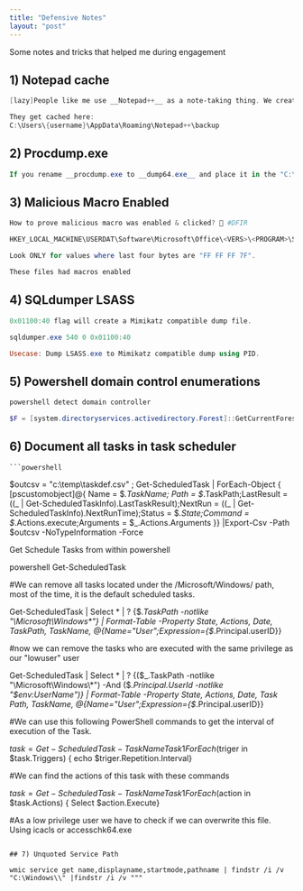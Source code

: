 ```yaml
---
title: "Defensive Notes" 
layout: "post"
---
```


Some notes and tricks that helped me during engagement


## 1) Notepad cache

```powershell
[lazy]People like me use __Notepad++__ as a note-taking thing. We create a 'new', then never get around to saving them.

They get cached here:
C:\Users\{username}\AppData\Roaming\Notepad++\backup
```

## 2) Procdump.exe 

```powershell
If you rename __procdump.exe to __dump64.exe__ and place it in the "C:\Program Files (x86)\Microsoft Visual Studio\*" folder, you can bypass Defender and dump __LSASS__.
```

## 3) Malicious Macro Enabled

```powershell
How to prove malicious macro was enabled & clicked? 👀 #DFIR 

HKEY_LOCAL_MACHINE\USERDAT\Software\Microsoft\Office\<VERS>\<PROGRAM>\Security\Trusted Documents\TrustRecords 

Look ONLY for values where last four bytes are "FF FF FF 7F". 

These files had macros enabled
```


## 4) SQLdumper LSASS

```powershell
0x01100:40 flag will create a Mimikatz compatible dump file.

sqldumper.exe 540 0 0x01100:40

Usecase: Dump LSASS.exe to Mimikatz compatible dump using PID.
```

## 5) Powershell domain control enumerations

```powershell
powershell detect domain controller 

$F = [system.directoryservices.activedirectory.Forest]::GetCurrentForest();$F.domains | ForEach-Object {$_.DomainControllers} | ForEach-Object {$_.Name + " " + $_.IPAddress}
```

## 6) Document all tasks in task scheduler

	```powershell
$outcsv = "c:\temp\taskdef.csv" ; Get-ScheduledTask | ForEach-Object { [pscustomobject]@{ Name = $_.TaskName; Path = $_.TaskPath;LastResult = $(($_ | Get-ScheduledTaskInfo).LastTaskResult);NextRun = $(($_ | Get-ScheduledTaskInfo).NextRunTime);Status = $_.State;Command = $_.Actions.execute;Arguments = $_.Actions.Arguments }} |Export-Csv -Path $outcsv -NoTypeInformation -Force
	
	
Get Schedule Tasks from within powershell

powershell Get-ScheduledTask

#We can remove all tasks located under the /Microsoft/Windows/ path, most of the time, it is the default scheduled tasks.

Get-ScheduledTask | Select * | ? {$_.TaskPath -notlike "\Microsoft\Windows\*"} | Format-Table -Property State, Actions, Date, TaskPath, TaskName, @{Name="User";Expression={$_.Principal.userID}}
	
#now we can remove the tasks who are executed with the same privilege as our "lowuser" user

Get-ScheduledTask | Select * | ? {($_.TaskPath -notlike "\Microsoft\Windows\*") -And ($_.Principal.UserId -notlike "*$env:UserName*")} | Format-Table -Property State, Actions, Date, Task
Path, TaskName, @{Name="User";Expression={$_.Principal.userID}}

#We can use this following PowerShell commands to get the interval of execution of the Task.

$task= Get-ScheduledTask -TaskName Task1
ForEach ($triger in $task.Triggers) { echo $triger.Repetition.Interval}

#We can find the actions of this task with these commands

$task= Get-ScheduledTask -TaskName Task1
ForEach ($action in $task.Actions) { Select $action.Execute}

#As a low privilege user we have to check if we can overwrite this file. Using icacls or accesschk64.exe
```
	
## 7) Unquoted Service Path 

wmic service get name,displayname,startmode,pathname | findstr /i /v "C:\Windows\\" |findstr /i /v """